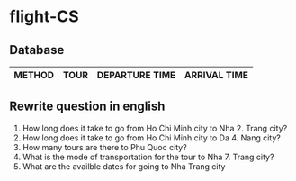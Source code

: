 # flight-CS
## Database
METHOD | TOUR | DEPARTURE TIME | ARRIVAL TIME
--- | --- | --- | --- |
## Rewrite question in english
1. How long does it take to go from Ho Chi Minh city to Nha 2. Trang city?
3. How long does it take to go from Ho Chi Minh city to Da 4. Nang city?
5. How many tours are there to Phu Quoc city?
6. What is the mode of transportation for the tour to Nha 7. Trang city?
8. What are the availble dates for going to Nha Trang city